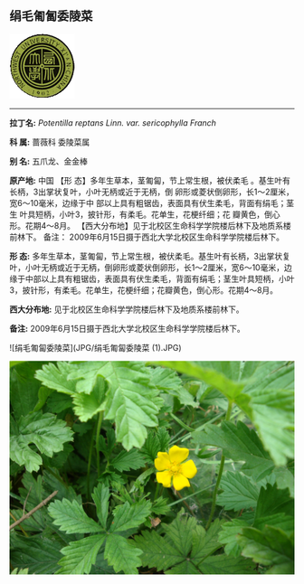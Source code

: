 ## 绢毛匍匐委陵菜

![西北大学校园网络植物志](JPG/nwu.gif)

---

**拉丁名:**  _Potentilla reptans Linn. var. sericophylla Franch_

**科 属:** 蔷薇科 委陵菜属

**别 名:** 五爪龙、金金棒

**原产地:** 中国
 【形 态】多年生草本，茎匍匐，节上常生根，被伏柔毛
 。基生叶有长柄，3出掌状复叶，小叶无柄或近于无柄，倒
 卵形或菱状倒卵形，长1～2厘米，宽6～10毫米，边缘于中
 部以上具有粗锯齿，表面具有伏生柔毛，背面有绢毛；茎生
 叶具短柄，小叶3，披针形，有柔毛。花单生，花梗纤细；花
 瓣黄色，倒心形。花期4～8月。
【西大分布地】见于北校区生命科学学院楼后林下及地质系楼前林下。
备注：
 2009年6月15日摄于西北大学北校区生命科学学院楼后林下。

**形  态:** 多年生草本，茎匍匐，节上常生根，被伏柔毛。基生叶有长柄，3出掌状复叶，小叶无柄或近于无柄，倒卵形或菱状倒卵形，长1～2厘米，宽6～10毫米，边缘于中部以上具有粗锯齿，表面具有伏生柔毛，背面有绢毛；茎生叶具短柄，小叶3，披针形，有柔毛。花单生，花梗纤细；花瓣黄色，倒心形。花期4～8月。

**西大分布地:** 见于北校区生命科学学院楼后林下及地质系楼前林下。

**备注:** 2009年6月15日摄于西北大学北校区生命科学学院楼后林下。

![绢毛匍匐委陵菜](JPG/绢毛匍匐委陵菜 (1).JPG) 

![绢毛匍匐委陵菜](JPG/绢毛匍匐委陵菜.JPG) 

